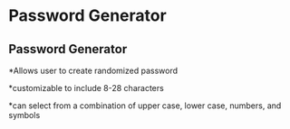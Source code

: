 # Password Generator 

## Password Generator 

*Allows user to create randomized password

*customizable to include 8-28 characters

*can select from a combination of upper case, lower case, numbers, and symbols

